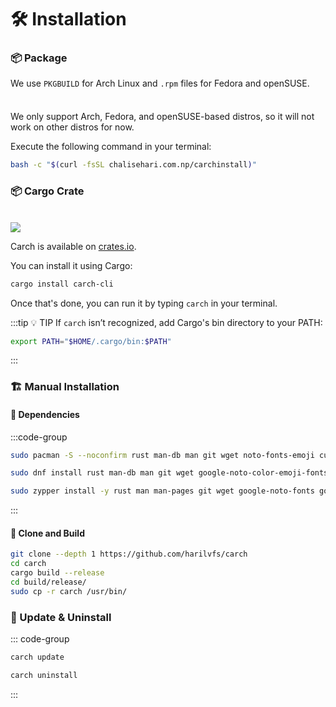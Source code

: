 # 🛠️ Installation

### 📦 Package

We use `PKGBUILD` for Arch Linux and `.rpm` files for Fedora and openSUSE.

<div class="danger custom-block" style="padding-top: 8px">

We only support Arch, Fedora, and openSUSE-based distros, so it will not work on other distros for now.

</div>

Execute the following command in your terminal:

```sh
bash -c "$(curl -fsSL chalisehari.com.np/carchinstall)"
```

### 📦 Cargo Crate

<br>

<img src="https://img.shields.io/crates/v/carch?style=for-the-badge&logo=rust&color=f5a97f&logoColor=fe640b&labelColor=171b22" >

Carch is available on [crates.io](https://crates.io/).

You can install it using Cargo:

```sh
cargo install carch-cli
```

Once that's done, you can run it by typing `carch` in your terminal.

:::tip :bulb: TIP
If `carch` isn’t recognized, add Cargo's bin directory to your PATH:

```sh
export PATH="$HOME/.cargo/bin:$PATH"
```

:::

### 🏗️ Manual Installation

#### 📜 Dependencies

:::code-group

```sh [<i class="devicon-archlinux-plain"></i> Arch]
sudo pacman -S --noconfirm rust man-db man git wget noto-fonts-emoji curl bash-completion ttf-nerd-fonts-symbols ttf-jetbrains-mono-nerd cargo
```

```sh [<i class="devicon-fedora-plain"></i> Fedora]
sudo dnf install rust man-db man git wget google-noto-color-emoji-fonts google-noto-emoji-fonts jetbrains-mono-fonts-all bash-completion-devel curl cargo -y
```

```sh [<i class="devicon-opensuse-plain"></i>  openSUSE ]
sudo zypper install -y rust man man-pages git wget google-noto-fonts google-noto-coloremoji-fonts jetbrains-mono-fonts  symbols-only-nerd-fonts bash-completion curl 
```

:::

#### 🔧 Clone and Build

```sh
git clone --depth 1 https://github.com/harilvfs/carch
cd carch
cargo build --release
cd build/release/
sudo cp -r carch /usr/bin/
```

### 🔄 Update & Uninstall

::: code-group

```sh [ 🔄 Update ]
carch update
```

```sh [ 🗑️ Uninstall ]
carch uninstall
```

:::
